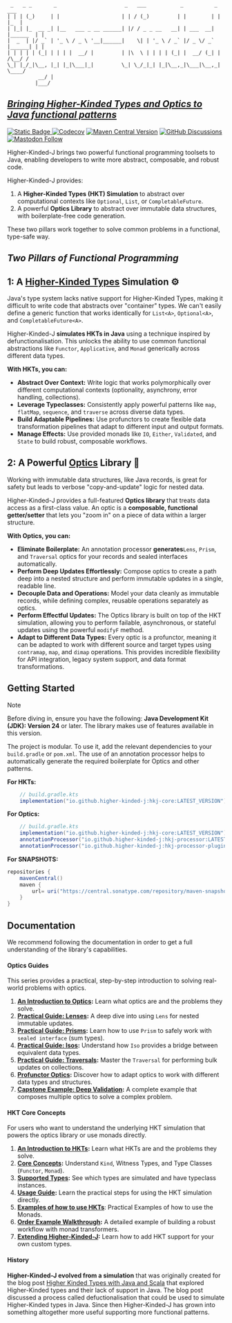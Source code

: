 ```
 _   _ _       _                      _   ___           _          _        ___ 
| | | (_)     | |                    | | / (_)         | |        | |      |_  |
| |_| |_  __ _| |__   ___ _ __ ______| |/ / _ _ __   __| | ___  __| |______  | |
|  _  | |/ _` | '_ \ / _ \ '__|______|    \| | '_ \ / _` |/ _ \/ _` |______| | |
| | | | | (_| | | | |  __/ |         | |\  \ | | | | (_| |  __/ (_| |    /\__/ /
\_| |_/_|\__, |_| |_|\___|_|         \_| \_/_|_| |_|\__,_|\___|\__,_|    \____/ 
          __/ |                                                           
         |___/                                                            
```

## [_Bringing Higher-Kinded Types and Optics to Java functional patterns_](https://github.com/higher-kinded-j/higher-kinded-j)

[![Static Badge](https://img.shields.io/badge/code-blue?logo=github)
](https://github.com/higher-kinded-j/higher-kinded-j)
[![Codecov](https://img.shields.io/codecov/c/github/higher-kinded-j/higher-kinded-j?token=VR0K0ZEDHD)](https://codecov.io/gh/higher-kinded-j/higher-kinded-j) [![Maven Central Version](https://img.shields.io/maven-central/v/io.github.higher-kinded-j/hkj-core)](https://central.sonatype.com/artifact/io.github.higher-kinded-j/hkj-core) [![GitHub Discussions](https://img.shields.io/github/discussions/higher-kinded-j/higher-kinded-j)](https://github.com/higher-kinded-j/higher-kinded-j/discussions) [![Mastodon Follow](https://img.shields.io/mastodon/follow/109367467120571209?domain=techhub.social&style=plastic&logoSize=auto)](https://techhub.social/@ultramagnetic)

Higher-Kinded-J brings two powerful functional programming toolsets to Java, enabling developers to write more abstract, composable, and robust code.

Higher-Kinded-J provides:

1. A **Higher-Kinded Types (HKT) Simulation** to abstract over computational contexts like `Optional`, `List`, or `CompletableFuture`.
2. A powerful **Optics Library** to abstract over immutable data structures, with boilerplate-free code generation.

These two pillars work together to solve common problems in a functional, type-safe way.

## _Two Pillars of Functional Programming_

## 1: A [Higher-Kinded Types](hkts/hkt_introduction.md) Simulation ⚙️

Java's type system lacks native support for Higher-Kinded Types, making it difficult to write code that abstracts over "container" types. We can't easily define a generic function that works identically for `List<A>`, `Optional<A>`, and `CompletableFuture<A>`.

Higher-Kinded-J **simulates HKTs in Java** using a technique inspired by defunctionalisation. This unlocks the ability to use common functional abstractions like `Functor`, `Applicative`, and `Monad` generically across different data types.

**With HKTs, you can:**

* **Abstract Over Context:** Write logic that works polymorphically over different computational contexts (optionality, asynchrony, error handling, collections).
* **Leverage Typeclasses:** Consistently apply powerful patterns like `map`, `flatMap`, `sequence`, and `traverse` across diverse data types.
* **Build Adaptable Pipelines:** Use profunctors to create flexible data transformation pipelines that adapt to different input and output formats.
* **Manage Effects:** Use provided monads like `IO`, `Either`, `Validated`, and `State` to build robust, composable workflows.

## 2: A Powerful [Optics](optics/optics_intro.md) Library 🔎

Working with immutable data structures, like Java records, is great for safety but leads to verbose "copy-and-update" logic for nested data.

Higher-Kinded-J provides a full-featured **Optics library** that treats data access as a first-class value. An optic is a **composable, functional getter/setter** that lets you "zoom in" on a piece of data within a larger structure.

**With Optics, you can:**

* **Eliminate Boilerplate:** An annotation processor **generates**`Lens`, `Prism`, and `Traversal` optics for your records and sealed interfaces automatically.
* **Perform Deep Updates Effortlessly:** Compose optics to create a path deep into a nested structure and perform immutable updates in a single, readable line.
* **Decouple Data and Operations:** Model your data cleanly as immutable records, while defining complex, reusable operations separately as optics.
* **Perform Effectful Updates:** The Optics library is built on top of the HKT simulation, allowing you to perform failable, asynchronous, or stateful updates using the powerful `modifyF` method.
* **Adapt to Different Data Types:** Every optic is a profunctor, meaning it can be adapted to work with different source and target types using `contramap`, `map`, and `dimap` operations. This provides incredible flexibility for API integration, legacy system support, and data format transformations.

## Getting Started

> [!NOTE]
> Before diving in, ensure you have the following:
> **Java Development Kit (JDK): Version 24** or later. The library makes use of features available in this version.

The project is modular. To use it, add the relevant dependencies to your `build.gradle` or `pom.xml`. The use of an annotation processor helps to automatically generate the required boilerplate for Optics and other patterns.

**For HKTs:**

```gradle
    // build.gradle.kts
    implementation("io.github.higher-kinded-j:hkj-core:LATEST_VERSION")
```

**For Optics:**

```gradle
    // build.gradle.kts
    implementation("io.github.higher-kinded-j:hkj-core:LATEST_VERSION")
    annotationProcessor("io.github.higher-kinded-j:hkj-processor:LATEST_VERSION")
    annotationProcessor("io.github.higher-kinded-j:hkj-processor-plugins:LATEST_VERSION")
```

**For SNAPSHOTS:**

```gradle
repositories {
    mavenCentral()
    maven {
        url= uri("https://central.sonatype.com/repository/maven-snapshots/")
    }
}
```

## Documentation

We recommend following the documentation in order to get a full understanding of the library's capabilities.

#### Optics Guides

This series provides a practical, step-by-step introduction to solving real-world problems with optics.

1. **[An Introduction to Optics](optics/optics_intro.md):** Learn what optics are and the problems they solve.
2. **[Practical Guide: Lenses](optics/lenses.md):** A deep dive into using `Lens` for nested immutable updates.
3. **[Practical Guide: Prisms](optics/prisms.md):** Learn how to use `Prism` to safely work with `sealed interface` (sum types).
4. **[Practical Guide: Isos](optics/iso.md):** Understand how `Iso` provides a bridge between equivalent data types.
5. **[Practical Guide: Traversals](optics/traversals.md):** Master the `Traversal` for performing bulk updates on collections.
6. **[Profunctor Optics](optics/profunctor_optics.md):** Discover how to adapt optics to work with different data types and structures.
7. **[Capstone Example: Deep Validation](optics/composing_optics.md):** A complete example that composes multiple optics to solve a complex problem.

#### HKT Core Concepts

For users who want to understand the underlying HKT simulation that powers the optics library or use monads directly.

1. **[An Introduction to HKTs](hkts/hkt_introduction.md):** Learn what HKTs are and the problems they solve.
2. **[Core Concepts](hkts/core-concepts.md):** Understand `Kind`, Witness Types, and Type Classes (`Functor`, `Monad`).
3. **[Supported Types](monads/supported-types.md):** See which types are simulated and have typeclass instances.
4. **[Usage Guide](hkts/usage-guide.md):** Learn the practical steps for using the HKT simulation directly.
5. **[Examples of how to use HKTs](hkts/hkt_basic_examples.md)**: Practical Examples of how to use the Monads.
6. **[Order Example Walkthrough](hkts/order-walkthrough.md):** A detailed example of building a robust workflow with monad transformers.
7. **[Extending Higher-Kinded-J](hkts/extending-simulation.md):** Learn how to add HKT support for your own custom types.

#### History

**Higher-Kinded-J evolved from a simulation** that was originally created for the blog post [Higher Kinded Types with Java and Scala](https://blog.scottlogic.com/2025/04/11/higher-kinded-types-with-java-and-scala.html) that explored Higher-Kinded types and their lack of support in Java. The blog post discussed a process called defuctionalisation that could be used to simulate Higher-Kinded types in Java. Since then Higher-Kinded-J has grown into something altogether more useful supporting more functional patterns.
